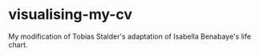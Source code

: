 # visualising-my-cv
My modification of Tobias Stalder's adaptation of Isabella Benabaye's life chart.
